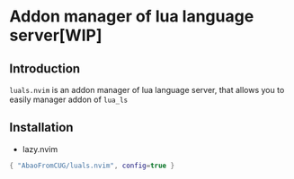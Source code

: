 # Addon manager of lua language server[WIP]


## Introduction

`luals.nvim` is an addon manager of lua language server, that allows you to easily manager addon of `lua_ls`



## Installation

* lazy.nvim

```lua
{ "AbaoFromCUG/luals.nvim", config=true }
```



